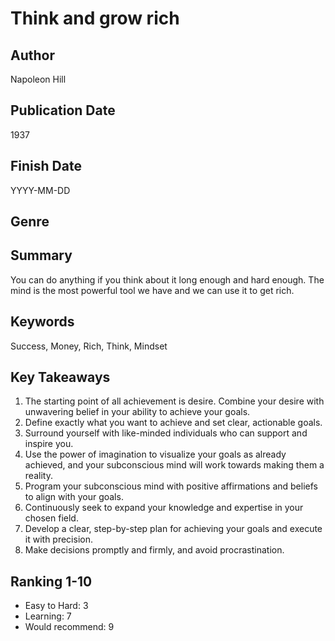 # Think and grow rich

## Author
Napoleon Hill

## Publication Date
1937

## Finish Date
YYYY-MM-DD

## Genre


## Summary
You can do anything if you think about it long enough and hard enough. The mind is the most powerful tool we have and we can use it to get rich.

## Keywords
Success, Money, Rich, Think, Mindset

## Key Takeaways
1. The starting point of all achievement is desire. Combine your desire with unwavering belief in your ability to achieve your goals.
2. Define exactly what you want to achieve and set clear, actionable goals.
3. Surround yourself with like-minded individuals who can support and inspire you.
4. Use the power of imagination to visualize your goals as already achieved, and your subconscious mind will work towards making them a reality.
5. Program your subconscious mind with positive affirmations and beliefs to align with your goals.
6. Continuously seek to expand your knowledge and expertise in your chosen field.
7. Develop a clear, step-by-step plan for achieving your goals and execute it with precision.
8. Make decisions promptly and firmly, and avoid procrastination.


## Ranking 1-10
- Easy to Hard: 3
- Learning: 7
- Would recommend: 9
